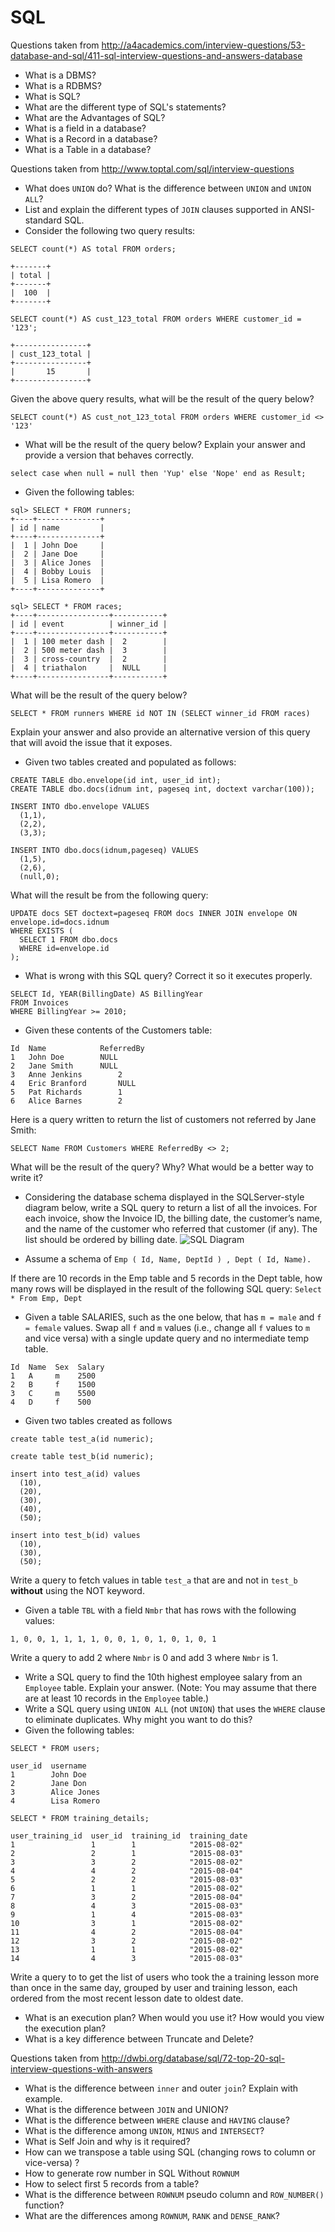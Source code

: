 # SQL

Questions taken from http://a4academics.com/interview-questions/53-database-and-sql/411-sql-interview-questions-and-answers-database

- What is a DBMS?
- What is a RDBMS?
- What is SQL?
- What are the different type of SQL's statements?
- What are the Advantages of SQL?
- What is a field in a database?
- What is a Record in a database?
- What is a Table in a database?

Questions taken from http://www.toptal.com/sql/interview-questions

- What does `UNION` do? What is the difference between `UNION` and `UNION ALL`?
- List and explain the different types of `JOIN` clauses supported in ANSI-standard SQL.
- Consider the following two query results:
```
SELECT count(*) AS total FROM orders;

+-------+
| total |
+-------+
|  100  |
+-------+

SELECT count(*) AS cust_123_total FROM orders WHERE customer_id = '123';

+----------------+
| cust_123_total |
+----------------+
|       15       |
+----------------+
```
Given the above query results, what will be the result of the query below?
```
SELECT count(*) AS cust_not_123_total FROM orders WHERE customer_id <> '123'
```

-  What will be the result of the query below? Explain your answer and provide a version that behaves correctly.
```
select case when null = null then 'Yup' else 'Nope' end as Result;
```

- Given the following tables:
```
sql> SELECT * FROM runners;
+----+--------------+
| id | name         |
+----+--------------+
|  1 | John Doe     |
|  2 | Jane Doe     |
|  3 | Alice Jones  |
|  4 | Bobby Louis  |
|  5 | Lisa Romero  |
+----+--------------+

sql> SELECT * FROM races;
+----+----------------+-----------+
| id | event          | winner_id |
+----+----------------+-----------+
|  1 | 100 meter dash |  2        |
|  2 | 500 meter dash |  3        |
|  3 | cross-country  |  2        |
|  4 | triathalon     |  NULL     |
+----+----------------+-----------+
```
What will be the result of the query below?
```
SELECT * FROM runners WHERE id NOT IN (SELECT winner_id FROM races)
```
Explain your answer and also provide an alternative version of this query that will avoid the issue that it exposes.

- Given two tables created and populated as follows:
```
CREATE TABLE dbo.envelope(id int, user_id int);
CREATE TABLE dbo.docs(idnum int, pageseq int, doctext varchar(100));

INSERT INTO dbo.envelope VALUES
  (1,1),
  (2,2),
  (3,3);

INSERT INTO dbo.docs(idnum,pageseq) VALUES
  (1,5),
  (2,6),
  (null,0);
```
What will the result be from the following query:
```
UPDATE docs SET doctext=pageseq FROM docs INNER JOIN envelope ON envelope.id=docs.idnum
WHERE EXISTS (
  SELECT 1 FROM dbo.docs
  WHERE id=envelope.id
);
```

- What is wrong with this SQL query? Correct it so it executes properly.
```
SELECT Id, YEAR(BillingDate) AS BillingYear
FROM Invoices
WHERE BillingYear >= 2010;
```

- Given these contents of the Customers table:
```
Id	Name			ReferredBy
1	John Doe		NULL
2	Jane Smith		NULL
3	Anne Jenkins		2
4	Eric Branford		NULL
5	Pat Richards		1
6	Alice Barnes		2
```
Here is a query written to return the list of customers not referred by Jane Smith:
```
SELECT Name FROM Customers WHERE ReferredBy <> 2;
```
What will be the result of the query? Why? What would be a better way to write it?

- Considering the database schema displayed in the SQLServer-style diagram below, write a SQL query to return a list of all the invoices. For each invoice, show the Invoice ID, the billing date, the customer’s name, and the name of the customer who referred that customer (if any). The list should be ordered by billing date.
![SQL Diagram](./sql-diagram.png)

- Assume a schema of `Emp ( Id, Name, DeptId ) , Dept ( Id, Name).`

If there are 10 records in the Emp table and 5 records in the Dept table, how many rows will be displayed in the result of the following SQL query: `Select * From Emp, Dept`

- Given a table SALARIES, such as the one below, that has `m = male` and `f = female` values. Swap all `f` and `m` values (i.e., change all `f` values to `m` and vice versa) with a single update query and no intermediate temp table.
```
Id  Name  Sex  Salary
1   A     m    2500
2   B     f    1500
3   C     m    5500
4   D     f    500
```

- Given two tables created as follows
```
create table test_a(id numeric);

create table test_b(id numeric);

insert into test_a(id) values
  (10),
  (20),
  (30),
  (40),
  (50);

insert into test_b(id) values
  (10),
  (30),
  (50);
```
Write a query to fetch values in table `test_a` that are and not in `test_b` **without** using the NOT keyword.

- Given a table `TBL` with a field `Nmbr` that has rows with the following values:
```
1, 0, 0, 1, 1, 1, 1, 0, 0, 1, 0, 1, 0, 1, 0, 1
```
Write a query to add 2 where `Nmbr` is 0 and add 3 where `Nmbr` is 1.

- Write a SQL query to find the 10th highest employee salary from an `Employee` table. Explain your answer. (Note: You may assume that there are at least 10 records in the `Employee` table.)
- Write a SQL query using `UNION ALL` (not `UNION`) that uses the `WHERE` clause to eliminate duplicates. Why might you want to do this?
- Given the following tables:
```
SELECT * FROM users;

user_id  username
1        John Doe                                                                                            
2        Jane Don                                                                                            
3        Alice Jones                                                                                         
4        Lisa Romero

SELECT * FROM training_details;

user_training_id  user_id  training_id  training_date
1                 1        1            "2015-08-02"
2                 2        1            "2015-08-03"
3                 3        2            "2015-08-02"
4                 4        2            "2015-08-04"
5                 2        2            "2015-08-03"
6                 1        1            "2015-08-02"
7                 3        2            "2015-08-04"
8                 4        3            "2015-08-03"
9                 1        4            "2015-08-03"
10                3        1            "2015-08-02"
11                4        2            "2015-08-04"
12                3        2            "2015-08-02"
13                1        1            "2015-08-02"
14                4        3            "2015-08-03"
```
Write a query to to get the list of users who took the a training lesson more than once in the same day, grouped by user and training lesson, each ordered from the most recent lesson date to oldest date.

- What is an execution plan? When would you use it? How would you view the execution plan?
- What is a key difference between Truncate and Delete?

Questions taken from http://dwbi.org/database/sql/72-top-20-sql-interview-questions-with-answers

- What is the difference between `inner` and outer `join`? Explain with example.
- What is the difference between `JOIN` and UNION?
- What is the difference between `WHERE` clause and `HAVING` clause?
- What is the difference among `UNION`, `MINUS` and `INTERSECT`?
- What is Self Join and why is it required?
- How can we transpose a table using SQL (changing rows to column or vice-versa) ?
- How to generate row number in SQL Without `ROWNUM`
- How to select first 5 records from a table?
- What is the difference between `ROWNUM` pseudo column and `ROW_NUMBER()` function?
- What are the differences among `ROWNUM`, `RANK` and `DENSE_RANK`?

